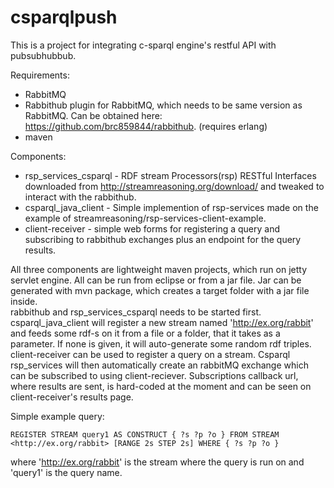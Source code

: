 # csparqlpush

This is a project for integrating c-sparql engine's restful API with pubsubhubbub. 

Requirements:
- RabbitMQ 
- Rabbithub plugin for RabbitMQ, which needs to be same version as RabbitMQ. Can be obtained here: https://github.com/brc859844/rabbithub. (requires erlang)
- maven

Components:
- rsp_services_csparql - RDF stream Processors(rsp) RESTful Interfaces downloaded from http://streamreasoning.org/download/ and tweaked to interact with the rabbithub.
- csparql_java_client - Simple implemention of rsp-services made on the example of streamreasoning/rsp-services-client-example.
- client-receiver - simple web forms for registering a query and subscribing to rabbithub exchanges plus an endpoint for the query results.

All three components are lightweight maven projects, which run on jetty servlet engine. All can be run from eclipse or from a jar file. Jar can be generated with mvn package, which creates a target folder with a jar file inside.  
rabbithub and rsp_services_csparql needs to be started first.  
csparql_java_client will register a new stream named 'http://ex.org/rabbit' and feeds some rdf-s on it from a file or a folder, that it takes as a parameter. If none is given, it will auto-generate some random rdf triples.  
client-receiver can be used to register a query on a stream. Csparql rsp_services will then automatically create an rabbitMQ exchange which can be subscribed to using client-reciever. Subscriptions callback url, where results are sent, is hard-coded at the moment and can be seen on client-receiver's results page.

Simple example query:  
```
REGISTER STREAM query1 AS CONSTRUCT { ?s ?p ?o } FROM STREAM <http://ex.org/rabbit> [RANGE 2s STEP 2s] WHERE { ?s ?p ?o }
```
where 'http://ex.org/rabbit' is the stream where the query is run on and 'query1' is the query name.
